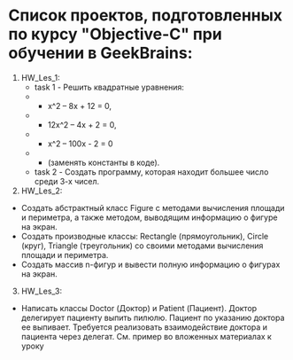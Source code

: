 # Список проектов, подготовленных по курсу "Objective-C" при обучении в GeekBrains:
1. HW_Les_1:
   - task 1 - Решить квадратные уравнения: 
   - - x^2 – 8x + 12 = 0,
   - - 12x^2 – 4x + 2 = 0,
   - - x^2 – 100x - 2 = 0
   - - (заменять константы в коде).
   - task 2 - Создать программу, которая находит большее число среди 3-х чисел.
2. HW_Les_2:
- Создать абстрактный класс Figure с методами вычисления площади и периметра, а также методом, выводящим информацию о фигуре на экран.
- Создать производные классы: Rectangle (прямоугольник), Circle (круг), Triangle (треугольник) со своими методами вычисления площади и периметра.
- Создать массив n-фигур и вывести полную информацию о фигурах на экран.
3. HW_Les_3:
- Написать классы Doctor (Доктор) и Patient (Пациент). Доктор делегирует пациенту выпить пилюлю. Пациент по указанию доктора ее выпивает. Требуется реализовать взаимодействие доктора и пациента через делегат.
См. пример во вложенных материалах к уроку
